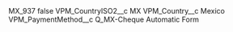 <?xml version="1.0" encoding="UTF-8"?>
<CustomMetadata xmlns="http://soap.sforce.com/2006/04/metadata" xmlns:xsi="http://www.w3.org/2001/XMLSchema-instance" xmlns:xsd="http://www.w3.org/2001/XMLSchema">
    <label>MX_937</label>
    <protected>false</protected>
    <values>
        <field>VPM_CountryISO2__c</field>
        <value xsi:type="xsd:string">MX</value>
    </values>
    <values>
        <field>VPM_Country__c</field>
        <value xsi:type="xsd:string">Mexico</value>
    </values>
    <values>
        <field>VPM_PaymentMethod__c</field>
        <value xsi:type="xsd:string">Q_MX-Cheque Automatic Form</value>
    </values>
</CustomMetadata>
